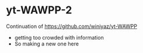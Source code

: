
#  yt-WAWPP-2

Continuation of 
https://github.com/winiyaz/yt-WAWPP
- getting too crowded with information 
- So making a new one here
